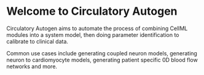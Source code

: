 # Welcome to Circulatory Autogen

Circulatory Autogen aims to automate the process of combining CellML modules into a system model, then doing parameter identification to calibrate to clinical data. 

Common use cases include generating coupled neuron models, generating neuron to cardiomyocyte models, generating patient specific 0D blood flow networks and more.


